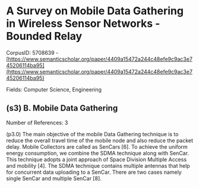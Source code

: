 # A Survey on Mobile Data Gathering in Wireless Sensor Networks -Bounded Relay

CorpusID: 5708639 - [https://www.semanticscholar.org/paper/4409a15472a244c48efe9c9ac3e745206114ba95](https://www.semanticscholar.org/paper/4409a15472a244c48efe9c9ac3e745206114ba95)

Fields: Computer Science, Engineering

## (s3) B. Mobile Data Gathering
Number of References: 3

(p3.0) The main objective of the mobile Data Gathering technique is to reduce the overall travel time of the mobile node and also reduce the packet delay. Mobile Collectors are called as SenCars [6]. To achieve the uniform energy consumption, we combine the SDMA technique along with SenCar. This technique adopts a joint approach of Space Division Multiple Access and mobility [4]. The SDMA technique contains multiple antennas that help for concurrent data uploading to a SenCar. There are two cases namely single SenCar and multiple SenCar [8].
